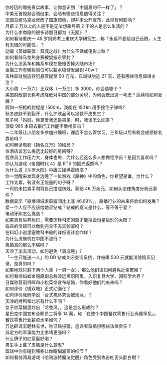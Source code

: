 你经历的哪些真实故事，让你意识到「中国真的不一样了」？  
中美元首视频会晤结束，会晤有哪些信息值得关注？  
法国总统马克龙修改了国旗颜色，却并未公开宣布，此举有何影响？  
月薪 2 万以上的人是不是无法想象月薪 2 千的人是怎么生活的？  
为什么李商隐的很多诗题目都为《无题》？  
如何看待重庆一 45 岁妈妈考上重庆大学研究生，称「永远不要给自己设限，人生有无限的可能性」？  
动画《英雄联盟：双城之战》为什么不做成电影上映？  
如何看待马龙热身赛被樊振东零封？  
为什么法系车和韩系车现在慢慢丢掉大陆市场?  
金融工作有哪些岗位可以薪水稳健发展到 40w ?  
吉林监狱脱逃罪犯悬赏提至 50 万元，已越狱脱逃 27 天，还有哪些信息值得关注？  
大小周（一万六）比双休（一万三）多 3000，你会选哪个？  
美国财政部长称考虑降低对中国的部分关税，为何会做出这一考虑？后续将如何发展？  
假如一把枪的射程是 1500m，我能在 1501m 用手接住子弹吗?  
秋冬皮肤干到裂开，什么护肤品可以拯救干皮男生？  
孩子问「妈妈，你更爱我还是弟弟」时，我该怎么回答？  
顶级 985 本硕去银行工作能不做柜员吗？  
一二年级让小朋友多参加兴趣班，课后不怎么管学习，三年级以后有机会成绩排名靠前吗？  
如何解读电影《扬名立万》的结局？  
住酒店该怎么挑选比较好的房间呀?  
程序员工作压力大，身体也垮，为什么还这么多人想做程序员？是因为喜欢吗？  
你认为游戏《帝国时代 4》是 RTS 的回光返照吗？  
为什么说《斗罗大陆》中唐三操纵霍雨浩？  
你一觉醒来发现身边睡了一位游戏《原神》中的角色，你希望是谁，为什么？  
工作太累，有没有正能量的句子呀？  
一司机未拉紧手刹将自己撞成伤残，获赔 46 万余元，如何从法律角度分析此事件？  
数据显示「直播领域求职者同比上涨 46.69%」，直播行业的未来将会如何发展？  
爱一个人应不应该给她买钻戒？钻戒的意义是什么，等不等于爱？  
电动牙刷怎么挑选？  
如果真有后羿射日，需要怎样材质的箭才能摧毁恒星级别的太阳？  
临床的专硕可以做到完全不去实验室吗？  
在科幻小说里塞教科书般的详细设计会咋样？  
为什么洗碗机在中国不流行？  
离婚真的那么不堪吗？  
天冷了出去活动，如何避免「裹成熊」?  
「一生只能送一人」的 DR 钻戒关闭查询系统，并被曝 500 元就能消除购买记录，是真的吗？  
如果地球只剩下两个人类（一男一女），那么他们该如何避免近亲繁殖？  
如何看待蚂蚁金服原副总裁漆远离职阿里，入职复旦大学、回归学术界？  
日媒称菅田将晖和小松菜奈宣布结婚，你看好他们的未来吗？  
如何评价《镜双城》正式动画化？  
如何评价我同学说「台式机终究会被淘汰」？  
天津的烤鸭和北京有什么不同？  
女子炒菜锅里炒出「龙卷风」，这是怎么形成的？  
星巴克中国宣布全职员工将享 14 薪，称「在整个中国餐饮零售行业尚属罕见」，餐饮零售行业薪资水平如何？  
万达辟谣王健林去世，称已经报警，造谣者将承担哪些法律责任？  
苏定方的军事能力比李靖更强吗？  
什么牌子的红茶最好喝？  
男生手上戴了皮筋是什么意思?  
篮球中你有碰到哪些让你醍醐灌顶的细节？  
如何看待网易游戏《哈利波特魔法觉醒》角色受到攻击吐舌头翻白眼？  
